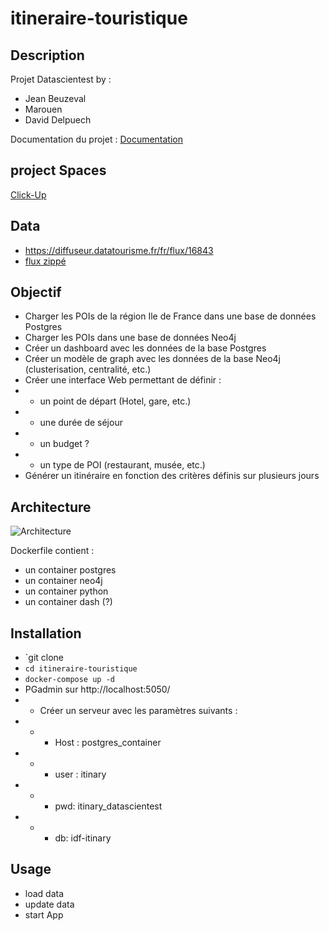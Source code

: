 # itineraire-touristique

## Description
Projet Datascientest by :
- Jean Beuzeval
- Marouen 
- David Delpuech

Documentation du projet : [Documentation](Writerside/starter-topic.md)

## project Spaces
[Click-Up](https://app.clickup.com/4714782/v/l/s/90030384214)

## Data
* https://diffuseur.datatourisme.fr/fr/flux/16843 
* [flux zippé](raw_data/flux-16843-202305310721.zip)

## Objectif
* Charger les POIs de la région Ile de France dans une base de données Postgres
* Charger les POIs dans une base de données Neo4j
* Créer un dashboard avec les données de la base Postgres
* Créer un modèle de graph avec les données de la base Neo4j (clusterisation, centralité, etc.)
* Créer une interface Web permettant de définir :
* * un point de départ (Hotel, gare, etc.)
* * une durée de séjour
* * un budget ?
* * un type de POI (restaurant, musée, etc.)
* Générer un itinéraire en fonction des critères définis sur plusieurs jours

## Architecture
![Architecture](raw_data/architecture.png)

Dockerfile contient :
* un container postgres
* un container neo4j
* un container python
* un container dash (?)

## Installation
* `git clone
* `cd itineraire-touristique`
* `docker-compose up -d`
* PGadmin sur http://localhost:5050/ 
* * Créer un serveur avec les paramètres suivants :
* * * Host : postgres_container
* * * user : itinary
* * * pwd: itinary_datascientest
* * * db: idf-itinary

## Usage
* load data
* update data
* start App